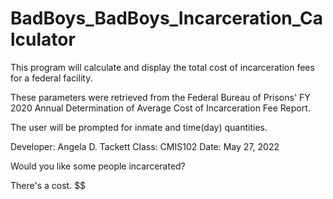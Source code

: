 # BadBoys_BadBoys_Incarceration_Calculator

This program will calculate and display the total cost of incarceration 
fees for a federal facility.

These parameters were retrieved from the Federal Bureau of Prisons'
FY 2020 Annual Determination of Average Cost of Incarceration Fee Report.

The user will be prompted for inmate and time(day) quantities.

Developer: Angela D. Tackett   Class: CMIS102    Date: May 27, 2022
 
 Would you like some people incarcerated? 
 
 There's a cost. $$

